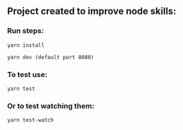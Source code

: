 ## Project created to improve node skills:

### Run steps:

```
yarn install

yarn dev (default port 8080)
```

### To test use:

```
yarn test
```

### Or to test watching them:

```
yarn test-watch
```
